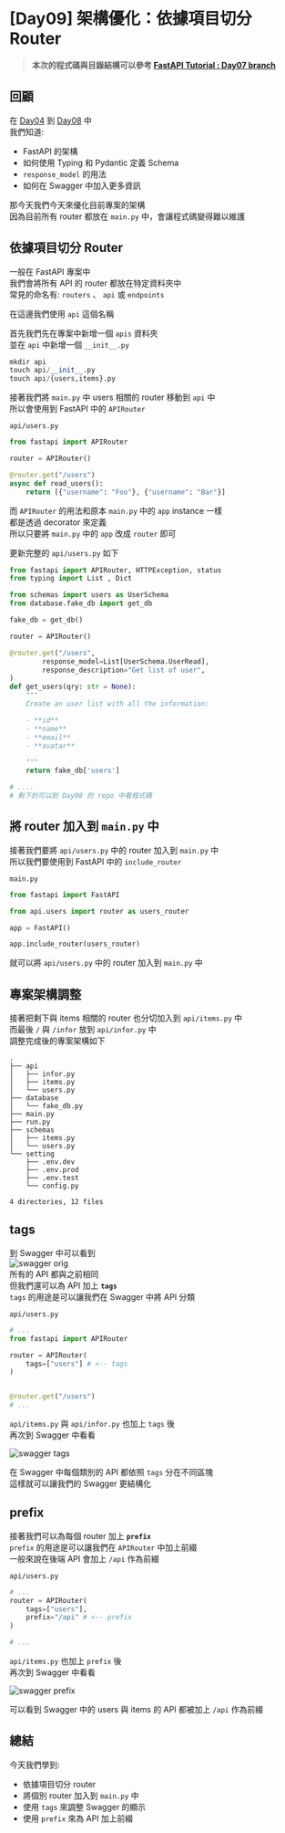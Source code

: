 # [Day09] 架構優化：依據項目切分 Router

> **本次的程式碼與目錄結構可以參考 [FastAPI Tutorial : Day07 branch](https://github.com/jason810496/iThome2023-FastAPI-Tutorial/tree/Day08)** <br>

## 回顧

在 [Day04](https://github.com/jason810496/iThome2023-FastAPI-Tutorial/tree/Day04) 到 [Day08](https://github.com/jason810496/iThome2023-FastAPI-Tutorial/tree/Day08) 中 <br>
我們知道:
- FastAPI 的架構
- 如何使用 Typing 和 Pydantic 定義 Schema
- `response_model` 的用法
- 如何在 Swagger 中加入更多資訊


那今天我們今天來優化目前專案的架構 <br>
因為目前所有 router 都放在 `main.py` 中，會讓程式碼變得難以維護 <br>

## 依據項目切分 Router

一般在 FastAPI 專案中 <br>
我們會將所有 API 的 router 都放在特定資料夾中 <br>
常見的命名有: `routers` 、 `api` 或 `endpoints` <br>

在這邊我們使用 `api` 這個名稱 <br>

首先我們先在專案中新增一個 `apis` 資料夾 <br>
並在 `api` 中新增一個 `__init__.py` <br>
```python
mkdir api
touch api/__init__.py
touch api/{users,items}.py
```

接著我們將 `main.py` 中 users 相關的 router 移動到 `api` 中 
<br>
所以會使用到 FastAPI 中的 `APIRouter` <br>

`api/users.py`
```python
from fastapi import APIRouter

router = APIRouter()

@router.get("/users")
async def read_users():
    return [{"username": "Foo"}, {"username": "Bar"}]
```
而 `APIRouter` 的用法和原本 `main.py` 中的 `app` instance 一樣 <br>
都是透過 decorator 來定義 <br>
所以只要將 `main.py` 中的 `app` 改成 `router` 即可 <br>

更新完整的 `api/users.py` 如下
```python
from fastapi import APIRouter, HTTPException, status
from typing import List , Dict

from schemas import users as UserSchema
from database.fake_db import get_db

fake_db = get_db()

router = APIRouter()

@router.get("/users", 
        response_model=List[UserSchema.UserRead],
        response_description="Get list of user",  
)
def get_users(qry: str = None):
    """
    Create an user list with all the information:

    - **id**
    - **name**
    - **email**
    - **avatar**

    """
    return fake_db['users']

# ....
# 剩下的可以到 Day08 的 repo 中看程式碼
```


## 將 router 加入到 `main.py` 中

接著我們要將 `api/users.py` 中的 router 加入到 `main.py` 中 <br>
所以我們要使用到 FastAPI 中的 `include_router` <br>

`main.py`
```python
from fastapi import FastAPI 

from api.users import router as users_router

app = FastAPI()

app.include_router(users_router)
```
就可以將 `api/users.py` 中的 router 加入到 `main.py` 中 <br>

## 專案架構調整

接著把剩下與 items 相關的 router 也分切加入到 `api/items.py` 中 <br>
而最後 `/` 與 `/infor` 放到 `api/infor.py` 中 <br>
調整完成後的專案架構如下 <br>

```
.
├── api
│   ├── infor.py
│   ├── items.py
│   └── users.py
├── database
│   └── fake_db.py
├── main.py
├── run.py
├── schemas
│   ├── items.py
│   └── users.py
└── setting
    ├── .env.dev
    ├── .env.prod
    ├── .env.test
    └── config.py

4 directories, 12 files
```

## tags 

到 Swagger 中可以看到 <br>
![swagger orig](https://raw.githubusercontent.com/jason810496/iThome2023-FastAPI-Tutorial/Images/assets/Day08/swagger-orig.png)<br>
所有的 API 都與之前相同 <br>
但我們還可以為 API 加上 **`tags`** <br>
`tags` 的用途是可以讓我們在 Swagger 中將 API 分類 <br>

`api/users.py`
```python
# ...
from fastapi import APIRouter

router = APIRouter(
    tags=["users"] # <-- tags
)


@router.get("/users")
# ...
```

`api/items.py` 與 `api/infor.py` 也加上 `tags` 後 <br>
再次到 Swagger 中看看 <br>

![swagger tags](https://raw.githubusercontent.com/jason810496/iThome2023-FastAPI-Tutorial/Images/assets/Day09/swagger-tags.png)<br>

在 Swagger 中每個類別的 API 都依照 `tags` 分在不同區塊 <br>
這樣就可以讓我們的 Swagger 更結構化 <br>

## prefix

接著我們可以為每個 router 加上 **`prefix`** <br>
`prefix` 的用途是可以讓我們在 `APIRouter` 中加上前綴 <br>
一般來說在後端 API 會加上 `/api` 作為前綴 <br>

`api/users.py`
```python
# ...
router = APIRouter(
    tags=["users"],
    prefix="/api" # <-- prefix
)

# ...
```

`api/items.py` 也加上 `prefix` 後 <br>
再次到 Swagger 中看看 <br>

![swagger prefix](https://raw.githubusercontent.com/jason810496/iThome2023-FastAPI-Tutorial/Images/assets/Day09/swagger-prefix.png)<br>

可以看到 Swagger 中的 users 與 items 的 API 都被加上 `/api` 作為前綴 <br>

## 總結

今天我們學到:
- 依據項目切分 router
- 將個別 router 加入到 `main.py` 中
- 使用 `tags` 來調整 Swagger 的顯示
- 使用 `prefix` 來為 API 加上前綴